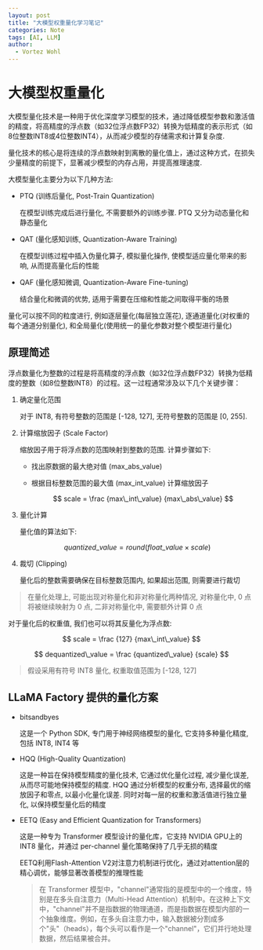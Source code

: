 ```yaml
---
layout: post
title: "大模型权重量化学习笔记"
categories: Note
tags: [AI, LLM]
author:
  - Vortez Wohl
---
```


# 大模型权重量化

大模型量化技术是一种用于优化深度学习模型的技术，通过降低模型参数和激活值的精度，将高精度的浮点数（如32位浮点数FP32）转换为低精度的表示形式（如8位整数INT8或4位整数INT4），从而减少模型的存储需求和计算复杂度.

量化技术的核心是将连续的浮点数映射到离散的量化值上，通过这种方式，在损失少量精度的前提下，显著减少模型的内存占用，并提高推理速度.

大模型量化主要分为以下几种方法:

- PTQ (训练后量化, Post-Train Quantization)

    在模型训练完成后进行量化, 不需要额外的训练步骤. PTQ 又分为动态量化和静态量化

- QAT (量化感知训练, Quantization-Aware Training)

    在模型训练过程中插入伪量化算子, 模拟量化操作, 使模型适应量化带来的影响, 从而提高量化后的性能

- QAF (量化感知微调, Quantization-Aware Fine-tuning)

    结合量化和微调的优势, 适用于需要在压缩和性能之间取得平衡的场景

量化可以按不同的粒度进行, 例如逐层量化(每层独立莲花), 逐通道量化(对权重的每个通道分别量化), 和全局量化(使用统一的量化参数对整个模型进行量化)

## 原理简述

浮点数量化为整数的过程是将高精度的浮点数（如32位浮点数FP32）转换为低精度的整数（如8位整数INT8）的过程。这一过程通常涉及以下几个关键步骤：

1. 确定量化范围

    对于 INT8, 有符号整数的范围是 [-128, 127], 无符号整数的范围是 [0, 255].

2. 计算缩放因子 (Scale Factor)

    缩放因子用于将浮点数的范围映射到整数的范围. 计算步骤如下:

    - 找出原数据的最大绝对值 (max_abs_value)

    - 根据目标整数范围的最大值 (max_int_value) 计算缩放因子

        $$
        scale = \frac {max\_int\_value} {max\_abs\_value}
        $$

3. 量化计算

    量化值的算法如下:

    $$
    quantized\_value = round(float\_value \times scale)
    $$

4. 裁切 (Clipping)

    量化后的整数需要确保在目标整数范围内, 如果超出范围, 则需要进行裁切

> 在量化处理上, 可能出现对称量化和非对称量化两种情况, 对称量化中, 0 点将被继续映射为 0 点, 二非对称量化中, 需要额外计算 0 点

对于量化后的权重值, 我们也可以将其反量化为浮点数:

$$
scale = \frac {127} {max\_int\_value}
$$

$$
dequantized\_value = \frac {quantized\_value} {scale}
$$

> 假设采用有符号 INT8 量化, 权重取值范围为 [-128, 127]

## LLaMA Factory 提供的量化方案

- bitsandbyes

    这是一个 Python SDK, 专门用于神经网络模型的量化, 它支持多种量化精度, 包括 INT8, INT4 等

- HQQ (High-Quality Quantization)

    这是一种旨在保持模型精度的量化技术, 它通过优化量化过程, 减少量化误差, 从而尽可能地保持模型的精度. HQQ 通过分析模型的权重分布, 选择最优的缩放因子和零点, 以最小化量化误差. 同时对每一层的权重和激活值进行独立量化, 以保持模型量化后的精度

- EETQ (Easy and Efficient Quantization for Transformers)

    这是一种专为 Transformer 模型设计的量化库，它支持 NVIDIA GPU上的 INT8 量化，并通过 per-channel 量化策略保持了几乎无损的精度

    EETQ利用Flash-Attention V2对注意力机制进行优化，通过对attention层的精心调优，能够显著改善模型的推理性能

    > 在 Transformer 模型中，"channel"通常指的是模型中的一个维度，特别是在多头自注意力（Multi-Head Attention）机制中。在这种上下文中，"channel"并不是指数据的物理通道，而是指数据在模型内部的一个抽象维度。例如，在多头自注意力中，输入数据被分割成多个"头"（heads），每个头可以看作是一个"channel"，它们并行地处理数据，然后结果被合并。